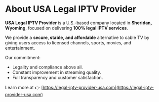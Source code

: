 # About USA Legal IPTV Provider

**USA Legal IPTV Provider** is a U.S.-based company located in **Sheridan, Wyoming**, focused on delivering **100% legal IPTV services**.  

We provide a **secure, stable, and affordable** alternative to cable TV by giving users access to licensed channels, sports, movies, and entertainment.

Our commitment:
- Legality and compliance above all.  
- Constant improvement in streaming quality.  
- Full transparency and customer satisfaction.  

Learn more at 👉 [https://legal-iptv-provider-usa.com](https://legal-iptv-provider-usa.com)
